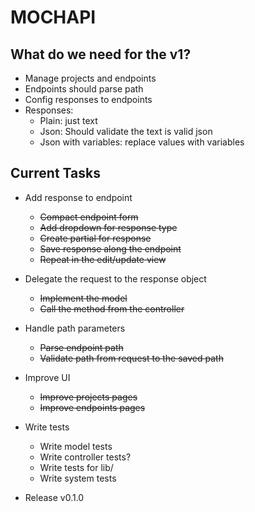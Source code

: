 # MOCHAPI

## What do we need for the v1?

- Manage projects and endpoints
- Endpoints should parse path
- Config responses to endpoints
- Responses:
  - Plain: just text
  - Json: Should validate the text is valid json
  - Json with variables: replace values with variables


## Current Tasks

- Add response to endpoint
  - ~~Compact endpoint form~~
  - ~~Add dropdown for response type~~
  - ~~Create partial for response~~
  - ~~Save response along the endpoint~~
  - ~~Repeat in the edit/update view~~

- Delegate the request to the response object
  - ~~Implement the model~~
  - ~~Call the method from the controller~~

- Handle path parameters
  - ~~Parse endpoint path~~
  - ~~Validate path from request to the saved path~~

- Improve UI
  - ~~Improve projects pages~~
  - ~~Improve endpoints pages~~

- Write tests
  - Write model tests
  - Write controller tests?
  - Write tests for lib/
  - Write system tests
  
- Release v0.1.0